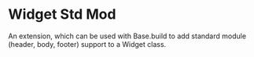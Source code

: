 Widget Std Mod
==============

An extension, which can be used with Base.build to add standard
module (header, body, footer) support to a Widget class.